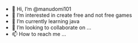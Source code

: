 - 👋 Hi, I’m @manudomi101
- 👀 I’m interested in create free and not free games
- 🌱 I’m currently learning java
- 💞️ I’m looking to collaborate on ...
- 📫 How to reach me ...

<!---
manudomi101/manudomi101 is a ✨ special ✨ repository because its `README.md` (this file) appears on your GitHub profile.
You can click the Preview link to take a look at your changes.
--->
